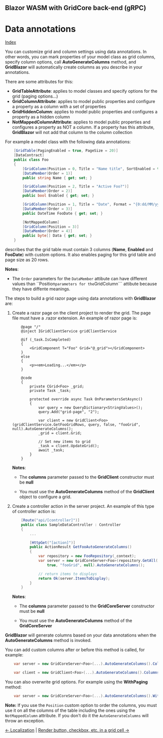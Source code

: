 ## Blazor WASM with GridCore back-end (gRPC)

# Data annotations

[Index](Documentation.md)

You can customize grid and column settings using data annotations. In other words, you can mark properties of your model class as grid columns, specify column options, call **AutoGenerateColumns** method, and **GridBlazor** will automatically create columns as you describe in your annotations.

There are some attributes for this:

* **GridTableAttribute**: applies to model classes and specify options for the grid (paging options...)
* **GridColumnAttribute**: applies to model public properties and configure a property as a column with a set of properties
* **GridHiddenColumn**: applies to model public properties and configures a property as a hidden column
* **NotMappedColumnAttribute**: applies to model public properties and configures a property as NOT a column. If a property has this attribute, **GridBlazor** will not add that column to the column collection

For example a model class with the following data annotations:
 
```c#
    [GridTable(PagingEnabled = true, PageSize = 20)]
    [DataContract]
    public class Foo
    {
        [GridColumn(Position = 0, Title = "Name title", SortEnabled = true, FilterEnabled = true)]
        [DataMember(Order = 1)]
        public string Name { get; set; }

        [GridColumn(Position = 2, Title = "Active Foo?")]
        [DataMember(Order = 2)]
        public bool Enabled { get; set; }

        [GridColumn(Position = 1, Title = "Date", Format = "{0:dd/MM/yyyy}")]
        [DataMember(Order = 3)]
        public DateTime FooDate { get; set; }

        [NotMappedColumn]
        [GridColumn(Position = 3)]
        [DataMember(Order = 4)]
        public byte[] Data { get; set; }
    }
```
describes that the grid table must contain 3 columns (**Name**, **Enabled** and **FooDate**) with custom options. It also enables paging for this grid table and page size as 20 rows.

**Notes**:
* The ```Order``` parameters for the ```DataMember``` attibute can have different values than ``Position``` parameters for the ```GridColumn``` attibute because they have diffente meanings.

The steps to build a grid razor page using data annotations with **GridBlazor** are:

1. Create a razor page on the client project to render the grid. The page file must have a .razor extension. An example of razor page is:

    ```razor
        @page "/"
        @inject IGridClientService gridClientService

        @if (_task.IsCompleted)
        {
            <GridComponent T="Foo" Grid="@_grid"></GridComponent>
        }
        else
        {
            <p><em>Loading...</em></p>
        }

        @code
        {
            private CGrid<Foo> _grid;
            private Task _task;

            protected override async Task OnParametersSetAsync()
            {
                var query = new QueryDictionary<StringValues>();
                query.Add("grid-page", "2");

                var client = new GridClient<Foo>(gridClientService.GetFooGridRows, query, false, "fooGrid", null).AutoGenerateColumns();
                _grid = client.Grid;

                // Set new items to grid
                _task = client.UpdateGrid();
                await _task;
            }
        }
    ```

    **Notes**:
    * The **columns** parameter passed to the **GridClient** constructor must be **null**

    * You must use the **AutoGenerateColumns** method of the **GridClient** object to configure a grid.

2. Create a controller action in the server project. An example of this type of controller action is: 


    ```c#
        [Route("api/[controller]")]
        public class SampleDataController : Controller
        {
            ...

            [HttpGet("[action]")]
            public ActionResult GetFooAutoGenerateColumns()
            {
                var repository = new FooRepository(_context);
                var server = new GridCoreServer<Foo>(repository.GetAll(), Request.Query,
                    true, "fooGrid", null).AutoGenerateColumns();

                // return items to displays
                return Ok(server.ItemsToDisplay);
            }
        }
    ```

    **Notes**:
    * The **columns** parameter passed to the **GridCoreServer** constructor must be **null**

    * You must use the **AutoGenerateColumns** method of the **GridCoreServer**

**GridBlazor** will generate columns based on your data annotations when the **AutoGenerateColumns** method is invoked. 

You can add custom columns after or before this method is called, for example:

```c#
    var server = new GridCoreServer<Foo>(...).AutoGenerateColumns().Columns(columns=>columns.Add(foo=>foo.Child.Price))
```

```c#
    var client = new GridClient<Foo>(...).AutoGenerateColumns().Columns(columns=>columns.Add(foo=>foo.Child.Price))
```

You can also overwrite grid options. For example using the **WithPaging** method:

```c#
    var server = new GridCoreServer<Foo>(...).AutoGenerateColumns().WithPaging(10)
```

**Note:** If you use the ```Position``` custom option to order the columns, you must use it on all the columns of the table including the ones using the ```NotMappedColumn``` attribute. If you don't do it the ```AutoGenerateColumns``` will throw an exception.

[<- Localization](Localization.md) | [Render button, checkbox, etc. in a grid cell ->](Render_button_checkbox_etc_in_a_grid_cell.md)